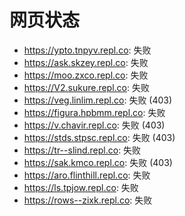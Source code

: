 # 网页状态
- https://ypto.tnpyv.repl.co: 失败
- https://ask.skzey.repl.co: 失败
- https://moo.zxco.repl.co: 失败
- https://V2.sukure.repl.co: 失败
- https://veg.linlim.repl.co: 失败 (403)
- https://figura.hpbmm.repl.co: 失败
- https://v.chavir.repl.co: 失败 (403)
- https://stds.stpsc.repl.co: 失败 (403)
- https://tr--slind.repl.co: 失败
- https://sak.kmco.repl.co: 失败 (403)
- https://aro.flinthill.repl.co: 失败
- https://ls.tpjow.repl.co: 失败
- https://rows--zixk.repl.co: 失败
